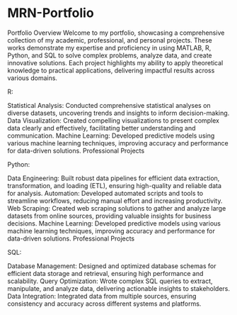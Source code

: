 # MRN-Portfolio
Portfolio Overview
Welcome to my portfolio, showcasing a comprehensive collection of my academic, professional, and personal projects. These works demonstrate my expertise and proficiency in using MATLAB, R, Python, and SQL to solve complex problems, analyze data, and create innovative solutions. Each project highlights my ability to apply theoretical knowledge to practical applications, delivering impactful results across various domains.


R:

Statistical Analysis: Conducted comprehensive statistical analyses on diverse datasets, uncovering trends and insights to inform decision-making.
Data Visualization: Created compelling visualizations to present complex data clearly and effectively, facilitating better understanding and communication.
Machine Learning: Developed predictive models using various machine learning techniques, improving accuracy and performance for data-driven solutions.
Professional Projects

Python:

Data Engineering: Built robust data pipelines for efficient data extraction, transformation, and loading (ETL), ensuring high-quality and reliable data for analysis.
Automation: Developed automated scripts and tools to streamline workflows, reducing manual effort and increasing productivity.
Web Scraping: Created web scraping solutions to gather and analyze large datasets from online sources, providing valuable insights for business decisions.
Machine Learning: Developed predictive models using various machine learning techniques, improving accuracy and performance for data-driven solutions.
Professional Projects


SQL:

Database Management: Designed and optimized database schemas for efficient data storage and retrieval, ensuring high performance and scalability.
Query Optimization: Wrote complex SQL queries to extract, manipulate, and analyze data, delivering actionable insights to stakeholders.
Data Integration: Integrated data from multiple sources, ensuring consistency and accuracy across different systems and platforms.



